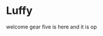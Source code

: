 # Luffy
welcome
gear five is here and it is op 
 
 
  
  
     
                  
                
                          
                                    
                   
                        
          
    
  
 
